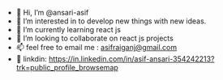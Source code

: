 - 👋 Hi, I’m @ansari-asif
- 👀 I’m interested in to develop new things with new ideas.
- 🌱 I’m currently learning react js
- 💞️ I’m looking to collaborate on react js projects
- 📫 feel free to email me : asifraiganj@gmail.com
- 🔗 linkdin: https://in.linkedin.com/in/asif-ansari-354242213?trk=public_profile_browsemap

<!---
ansari-asif/ansari-asif is a ✨ special ✨ repository because its `README.md` (this file) appears on your GitHub profile.
You can click the Preview link to take a look at your changes.
--->
